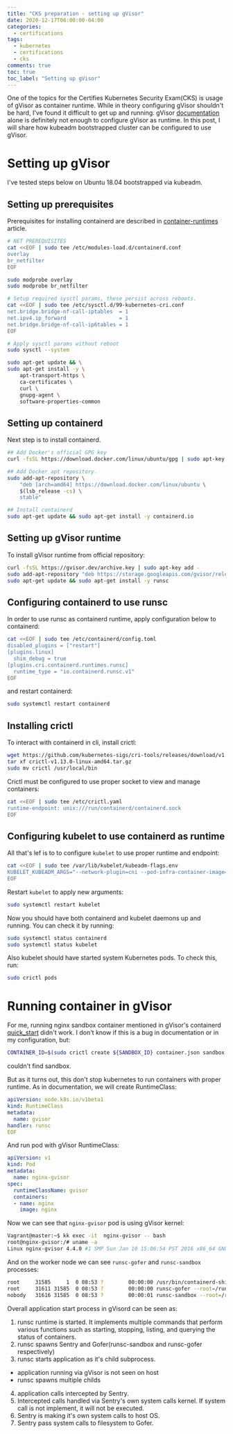 ```yaml
---
title: "CKS preparation - setting up gVisor"
date: 2020-12-17T06:00:00-04:00
categories:
  - certifications
tags:
  - kubernetes
  - certifications
  - cks
comments: true
toc: true
toc_label: "Setting up gVisor"
---
```


One of the topics for the Certifies Kubernetes Security Exam(CKS) is usage of
gVisor as container runtime. While in theory configuring gVisor shouldn't be
hard, I've found it difficult to get up and running. gVisor
[documentation](https://gvisor.dev/docs/user_guide/containerd/quick_start/)
alone is definitely not enough to configure gVisor as runtime. In this post, I
will share how kubeadm bootstrapped cluster can be configured to use gVisor.


# Setting up gVisor

I've tested steps below on Ubuntu 18.04 bootstrapped via kubeadm.

## Setting up prerequisites

Prerequisites for installing containerd are described in
[container-runtimes](https://kubernetes.io/docs/setup/production-environment/container-runtimes/#containerd)
article.

```bash
# NET PREREQUISITES
cat <<EOF | sudo tee /etc/modules-load.d/containerd.conf
overlay
br_netfilter
EOF

sudo modprobe overlay
sudo modprobe br_netfilter

# Setup required sysctl params, these persist across reboots.
cat <<EOF | sudo tee /etc/sysctl.d/99-kubernetes-cri.conf
net.bridge.bridge-nf-call-iptables  = 1
net.ipv4.ip_forward                 = 1
net.bridge.bridge-nf-call-ip6tables = 1
EOF

# Apply sysctl params without reboot
sudo sysctl --system

sudo apt-get update && \
sudo apt-get install -y \
    apt-transport-https \
    ca-certificates \
    curl \
    gnupg-agent \
    software-properties-common
```

## Setting up containerd

Next step is to install containerd.

```bash
## Add Docker's official GPG key
curl -fsSL https://download.docker.com/linux/ubuntu/gpg | sudo apt-key --keyring /etc/apt/trusted.gpg.d/docker.gpg add -

## Add Docker apt repository.
sudo add-apt-repository \
    "deb [arch=amd64] https://download.docker.com/linux/ubuntu \
    $(lsb_release -cs) \
    stable"

## Install containerd
sudo apt-get update && sudo apt-get install -y containerd.io
```

## Setting up gVisor runtime

To install gVisor runtime from official repository:

```bash
curl -fsSL https://gvisor.dev/archive.key | sudo apt-key add -
sudo add-apt-repository "deb https://storage.googleapis.com/gvisor/releases release main"
sudo apt-get update && sudo apt-get install -y runsc
```

## Configuring containerd to use runsc

In order to use runsc as containerd runtime, apply configuration below to
containerd:

```bash
cat <<EOF | sudo tee /etc/containerd/config.toml
disabled_plugins = ["restart"]
[plugins.linux]
  shim_debug = true
[plugins.cri.containerd.runtimes.runsc]
  runtime_type = "io.containerd.runsc.v1"
EOF
```

and restart containerd:

```bash
sudo systemctl restart containerd
```

## Installing crictl

To interact with containerd in cli, install crictl:

```bash
wget https://github.com/kubernetes-sigs/cri-tools/releases/download/v1.13.0/crictl-v1.13.0-linux-amd64.tar.gz
tar xf crictl-v1.13.0-linux-amd64.tar.gz
sudo mv crictl /usr/local/bin
```

Crictl must be configured to use proper socket to view and manage containers:

```bash
cat <<EOF | sudo tee /etc/crictl.yaml
runtime-endpoint: unix:///run/containerd/containerd.sock
EOF
```

## Configuring kubelet to use containerd as runtime

All that's lef is to to configure `kubelet` to use proper runtime and
endpoint:

```bash
cat <<EOF | sudo tee /var/lib/kubelet/kubeadm-flags.env
KUBELET_KUBEADM_ARGS="--network-plugin=cni --pod-infra-container-image=k8s.gcr.io/pause:3.2 --container-runtime=remote --container-runtime-endpoint=/var/run/containerd/containerd.sock --resolv-conf=/run/systemd/resolve/resolv.conf"
EOF
```

Restart `kubelet` to apply new arguments:

```bash
sudo systemctl restart kubelet
```

Now you should have both containerd and kubelet daemons up and running. You can
check it by running:

```bash
sudo systemctl status containerd
sudo systemctl status kubelet
```

Also kubelet should have started system Kubernetes pods. To check this, run:

```bash
sudo crictl pods
```

# Running container in gVisor

For me, running nginx sandbox container mentioned in gVisor's containerd
[quick_start](https://gvisor.dev/docs/user_guide/containerd/quick_start/) didn't
work. I don't know if this is a bug in documentation or in my configuration,
but:
```bash
CONTAINER_ID=$(sudo crictl create ${SANDBOX_ID} container.json sandbox.json)
```
couldn't find sandbox.

But as it turns out, this don't stop kubernetes to run containers with proper
runtime. As in documentation, we will create RuntimeClass:

```YAML
apiVersion: node.k8s.io/v1beta1
kind: RuntimeClass
metadata:
  name: gvisor
handler: runsc
EOF
```

And run pod with gVisor RuntimeClass:

```YAML
apiVersion: v1
kind: Pod
metadata:
  name: nginx-gvisor
spec:
  runtimeClassName: gvisor
  containers:
  - name: nginx
    image: nginx
```

Now we can see that `nginx-gvisor` pod is using gVisor kernel:

```bash
Vagrant@master:~$ kk exec -it  nginx-gvisor -- bash
root@nginx-gvisor:/# uname -a
Linux nginx-gvisor 4.4.0 #1 SMP Sun Jan 10 15:06:54 PST 2016 x86_64 GNU/Linux
```

And on the worker node we can see `runsc-gofer` and `runsc-sandbox` processes:

```bash
root     31585     1  0 08:53 ?        00:00:00 /usr/bin/containerd-shim-runsc-v1 -namespace k8s.io -address /run/containerd/containerd.sock -publish-binary /usr/bin/containerd
root     31611 31585  0 08:53 ?        00:00:00 runsc-gofer --root=/run/containerd/runsc/k8s.io --log=/run/containerd/io.containerd.runtime.v2.task/k8s.io/40be32e837bb5c85074f4baabf7b156a7d9714bc7feedd5a00bc06cd935ab64e/log.json --log-format=json --log-fd=3 gofer --bundle /run/containerd/io.containerd.runtime.v2.task/k8s.io/40be32e837bb5c85074f4baabf7b156a7d9714bc7feedd5a00bc06cd935ab64e --spec-fd=4 --mounts-fd=5 --io-fds=6 --io-fds=7 --apply-caps=false --setup-root=false
nobody   31616 31585  0 08:53 ?        00:00:01 runsc-sandbox --root=/run/containerd/runsc/k8s.io --log=/run/containerd/io.containerd.runtime.v2.task/k8s.io/40be32e837bb5c85074f4baabf7b156a7d9714bc7feedd5a00bc06cd935ab64e/log.json --log-format=json --log-fd=3 boot --bundle=/run/containerd/io.containerd.runtime.v2.task/k8s.io/40be32e837bb5c85074f4baabf7b156a7d9714bc7feedd5a00bc06cd935ab64e --controller-fd=4 --mounts-fd=5 --spec-fd=6 --start-sync-fd=7 --io-fds=8 --io-fds=9 --stdio-fds=10 --stdio-fds=11 --stdio-fds=12 --cpu-num 2 --user-log-fd 13 40be32e837bb5c85074f4baabf7b156a7d9714bc7feedd5a00bc06cd935ab64e
```

Overall application start process in gVisord can be seen as:
1. runsc runtime is started. It implements multiple commands that perform
   various functions such as starting, stopping, listing, and querying the
   status of containers.
2. runsc spawns Sentry and Gofer(runsc-sandbox and runsc-gofer respectively)
3. runsc starts application as it's child subprocess.
  * application running via gVisor is not seen on host
  * runsc spawns multiple childs
4. application calls intercepted by Sentry.
5. Intercepted calls handled via Sentry's own system calls kernel. If system
   call is not implement, it will not be executed.
6. Sentry is making it's own system calls to host OS.
7. Sentry pass system calls to filesystem to Gofer.

